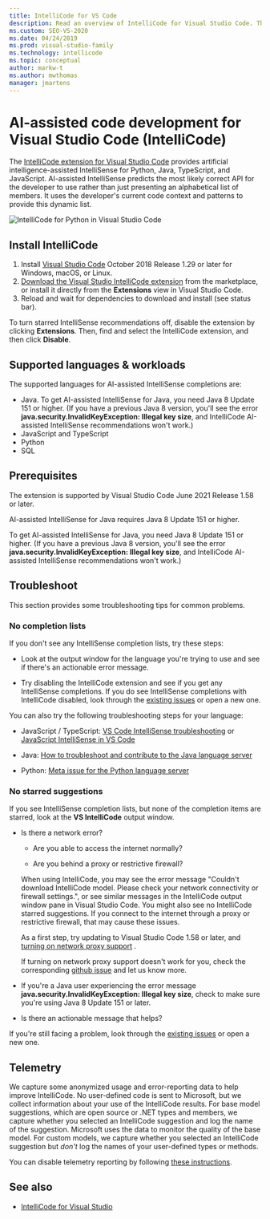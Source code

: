 ```yaml
---
title: IntelliCode for VS Code
description: Read an overview of IntelliCode for Visual Studio Code. The IntelliCode extension provides AI-assisted IntelliSense for Python, Java, TypeScript, and JavaScript.
ms.custom: SEO-VS-2020
ms.date: 04/24/2019
ms.prod: visual-studio-family
ms.technology: intellicode
ms.topic: conceptual
author: markw-t
ms.author: mwthomas
manager: jmartens
---
```

# AI-assisted code development for Visual Studio Code (IntelliCode)

The [IntelliCode extension for Visual Studio Code](https://marketplace.visualstudio.com/items?itemName=VisualStudioExptTeam.vscodeintellicode) provides artificial intelligence-assisted IntelliSense for Python, Java, TypeScript, and JavaScript. AI-assisted IntelliSense predicts the most likely correct API for the developer to use rather than just presenting an alphabetical list of members. It uses the developer's current code context and patterns to provide this dynamic list.

![IntelliCode for Python in Visual Studio Code](media/python-intellicode.gif)




## Install IntelliCode

1. Install [Visual Studio Code](https://code.visualstudio.com/) October 2018 Release 1.29 or later for Windows, macOS, or Linux.
2. [Download the Visual Studio IntelliCode extension](https://marketplace.visualstudio.com/items?itemName=VisualStudioExptTeam.vscodeintellicode) from the marketplace, or install it directly from the **Extensions** view in Visual Studio Code.
3. Reload and wait for dependencies to download and install (see status bar).

To turn starred IntelliSense recommendations off, disable the extension by clicking **Extensions**. Then, find and select the IntelliCode extension, and then click **Disable**.

## Supported languages & workloads

The supported languages for AI-assisted IntelliSense completions are:
- Java. To get AI-assisted IntelliSense for Java, you need Java 8 Update 151 or higher. (If you have a previous Java 8 version, you'll see the error **java.security.InvalidKeyException: Illegal key size**, and IntelliCode AI-assisted IntelliSense recommendations won't work.)
- JavaScript and TypeScript
- Python
- SQL

## Prerequisites

The extension is supported by Visual Studio Code June 2021 Release 1.58 or later.

AI-assisted IntelliSense for Java requires Java 8 Update 151 or higher. 

To get AI-assisted IntelliSense for Java, you need Java 8 Update 151 or higher. (If you have a previous Java 8 version, you'll see the error **java.security.InvalidKeyException: Illegal key size**, and IntelliCode AI-assisted IntelliSense recommendations won't work.)

## Troubleshoot

This section provides some troubleshooting tips for common problems.

### No completion lists

If you don't see any IntelliSense completion lists, try these steps:

- Look at the output window for the language you're trying to use and see if there's an actionable error message.

- Try disabling the IntelliCode extension and see if you get any IntelliSense completions. If you do see IntelliSense completions with IntelliCode disabled, look through the [existing issues](https://github.com/MicrosoftDocs/intellicode/issues) or open a new one.

You can also try the following troubleshooting steps for your language:

- JavaScript / TypeScript: [VS Code IntelliSense troubleshooting](https://code.visualstudio.com/docs/editor/intellisense#_troubleshooting) or [JavaScript IntelliSense in VS Code](https://code.visualstudio.com/docs/languages/javascript#_intellisense)

- Java: [How to troubleshoot and contribute to the Java language server](https://code.visualstudio.com/docs/java/java-faq#_how-to-troubleshoot-and-contribute-to-the-java-language-server)

- Python: [Meta issue for the Python language server](https://github.com/Microsoft/vscode-python/issues/2177)


### No starred suggestions

If you see IntelliSense completion lists, but none of the completion items are starred, look at the **VS IntelliCode** output window.

- Is there a network error?

  - Are you able to access the internet normally?

  - Are you behind a proxy or restrictive firewall?

   When using IntelliCode, you may see the error message "Couldn't download IntelliCode model. Please check your network connectivity or firewall settings.", or see similar messages in the IntelliCode output window pane in Visual Studio Code. You might also see no IntelliCode starred suggestions. If you connect to the internet through a proxy or restrictive firewall, that may cause these issues.

   As a first step, try updating to Visual Studio Code 1.58 or later, and [turning on network proxy support](https://code.visualstudio.com/updates/v1_30#_network-proxy-support-for-extensions) .

   If turning on network proxy support doesn't work for you, check the corresponding [github issue](https://github.com/MicrosoftDocs/intellicode/issues/4) and let us know more.
- If you're a Java user experiencing the  error message **java.security.InvalidKeyException: Illegal key size**, check to make sure you're using Java 8 Update 151 or later.

- Is there an actionable message that helps?

If you're still facing a problem, look through the [existing issues](https://github.com/MicrosoftDocs/intellicode/issues) or open a new one.

## Telemetry

We capture some anonymized usage and error-reporting data to help improve IntelliCode. No user-defined code is sent to Microsoft, but we collect information about your use of the IntelliCode results.  For base model suggestions, which are open source or .NET types and members, we capture whether you selected an IntelliCode suggestion and log the name of the suggestion. Microsoft uses the data to monitor the quality of the base model. For custom models, we capture whether you selected an IntelliCode suggestion but *don't* log the names of your user-defined types or methods.

You can disable telemetry reporting by following [these instructions](https://code.visualstudio.com/docs/supporting/faq#_how-to-disable-telemetry-reporting).

## See also

- [IntelliCode for Visual Studio](intellicode-visual-studio.md)
